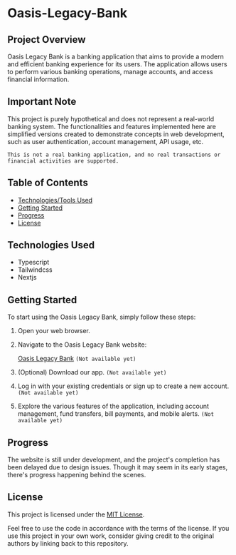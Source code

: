 # Oasis-Legacy-Bank

## Project Overview

Oasis Legacy Bank is a banking application that aims to provide a modern and efficient banking experience for its users. The application allows users to perform various banking operations, manage accounts, and access financial information.


## Important Note

This project is purely hypothetical and does not represent a real-world banking system. The functionalities and features implemented here are simplified versions created to demonstrate concepts in web development, such as user authentication, account management, API usage, etc.

`This is not a real banking application, and no real transactions or financial activities are supported.`



## Table of Contents

- [Technologies/Tools Used](#technologies-used)
- [Getting Started](#getting-started)
- [Progress](#progress)
- [License](#license)
<!-- - [Features](#features) -->
<!-- - [Testing](#testing) -->

<!-- 
## Features

- User Authentication: Secure user authentication for accessing account information.
- Account Management: View account details, balances, and transaction history.
- Fund Transfer: Transfer funds between accounts securely.
- Bill Payments: Pay bills conveniently through the application.
- Mobile Alerts: Receive alerts for transactions, account updates, and security notifications. -->


## Technologies Used

- Typescript
- Tailwindcss
- Nextjs
<!-- - Fastify
- Prisma
- PostgreSQL -->


## Getting Started

To start using the Oasis Legacy Bank, simply follow these steps:

1. Open your web browser.

2. Navigate to the Oasis Legacy Bank website:

   [Oasis Legacy Bank]()  `(Not available yet)`

2. (Optional) Download our app. `(Not available yet)`

3. Log in with your existing credentials or sign up to create a new account. `(Not available yet)`

4. Explore the various features of the application, including account management, fund transfers, bill payments, and mobile alerts.  `(Not available yet)`


## Progress

The website is still under development, and the project's completion has been delayed due to design issues. Though it may seem in its early stages, there's progress happening behind the scenes. 


## License

This project is licensed under the [MIT License](./LICENSE).

Feel free to use the code in accordance with the terms of the license. If you use this project in your own work, consider giving credit to the original authors by linking back to this repository.


<!--

Homepage:


Promotions or important announcements



Accounts and Services:


Overview of various types of accounts (savings, checking, etc.)

Details about loans, credit cards, and other financial products

Information on online banking services



Online Banking:


Login portal for online banking

Information on account management and transactions

Security features and guidelines



Mobile Banking:


Download links for mobile banking apps

Features and benefits of mobile banking

Instructions for setting up and using mobile banking



Customer Support:


Contact information (phone numbers, email addresses)



Security and Privacy:


Information on security measures

Privacy policy

Tips for safe online banking



Rates and Fees:


Current interest rates on accounts and loans

Fee schedules for various services



Financial Tools:


Calculators for loans, mortgages, savings, etc.

Budgeting tools and financial education resources



About Us:


Overview of the bank's history, mission, and values

Leadership team and key personnel

News and updates related to the bank



Legal Information:


Terms and conditions

Compliance information

Regulatory disclosures



News and Updates:


Latest news about the bank

Updates on new services or features

Financial reports and statements


-->


<!-- Included

   Database Diagram ✓
   Use Case Diagram ✓
   Entity-Relationship Diagram (ERD) ✓
   Flowchart
               - Register ✓ 
               - Transfer Funds ✓
               - Close Account ✓ 

-->

<!-- Left to include

   Flowchart      
               - Pay Bills
               - Schedule Recurring Payments
               - Manage Profile
               - Open New Account
               - View Transaction History
               - View Notifications
               - Reset Password
               - Create New Card
   Site Map
   Wireframe
   Mockup
   Data Flow Diagram (DFD)     -     Yourdon & Coad

   Security Diagram  Not necessary
   Activity Diagram  Not Necessary

-->